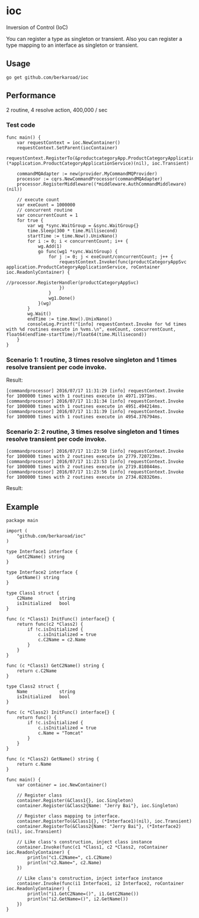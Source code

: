 # ioc
Inversion of Control (IoC)

You can register a type as singleton or transient.
Also you can register a type mapping to an interface as singleton or transient.


## Usage

    go get github.com/berkaroad/ioc

## Performance

2 routine, 4 resolve action, 400,000 / sec

### Test code

    func main() {
        var requestContext = ioc.NewContainer()
        requestContext.SetParent(iocContainer)
        requestContext.RegisterTo(&productcategoryApp.ProductCategoryApplicationServiceImpl{}, (*application.ProductCategoryApplicationService)(nil), ioc.Transient)

        commandMQAdapter := new(provider.MyCommandMQProvider)
        processor := cqrs.NewCommandProcessor(commandMQAdapter)
        processor.RegisterMiddleware((*middleware.AuthCommandMiddleware)(nil))

        // execute count
        var exeCount = 1000000
        // concurrent routine
        var concurrentCount = 1
        for true {
            var wg *sync.WaitGroup = &sync.WaitGroup{}
            time.Sleep(300 * time.Millisecond)
            startTime := time.Now().UnixNano()
            for i := 0; i < concurrentCount; i++ {
                wg.Add(1)
                go func(wg1 *sync.WaitGroup) {
                    for j := 0; j < exeCount/concurrentCount; j++ {
                        requestContext.Invoke(func(productCategoryAppSvc application.ProductCategoryApplicationService, roContainer ioc.ReadonlyContainer) {
                            //processor.RegisterHandler(productCategoryAppSvc)
                        })
                    }
                    wg1.Done()
                }(wg)
            }
            wg.Wait()
            endTime := time.Now().UnixNano()
            consoleLog.Printf("[info] requestContext.Invoke for %d times with %d routines execute in %vms.\n", exeCount, concurrentCount, float64(endTime-startTime)/float64(time.Millisecond))
        }
    }

### Scenario 1: 1 routine, 3 times resolve singleton and 1 times resolve transient per code invoke.

Result:

    [commandprocessor] 2016/07/17 11:31:29 [info] requestContext.Invoke for 1000000 times with 1 routines execute in 4971.1971ms.
    [commandprocessor] 2016/07/17 11:31:34 [info] requestContext.Invoke for 1000000 times with 1 routines execute in 4951.494214ms.
    [commandprocessor] 2016/07/17 11:31:39 [info] requestContext.Invoke for 1000000 times with 1 routines execute in 4954.376794ms.
    
### Scenario 2: 2 routine, 3 times resolve singleton and 1 times resolve transient per code invoke.

    [commandprocessor] 2016/07/17 11:23:50 [info] requestContext.Invoke for 1000000 times with 2 routines execute in 2779.720723ms.
    [commandprocessor] 2016/07/17 11:23:53 [info] requestContext.Invoke for 1000000 times with 2 routines execute in 2719.810844ms.
    [commandprocessor] 2016/07/17 11:23:56 [info] requestContext.Invoke for 1000000 times with 2 routines execute in 2734.028326ms.

Result:



## Example

    package main

    import (
        "github.com/berkaroad/ioc"
    )

    type Interface1 interface {
        GetC2Name() string
    }

    type Interface2 interface {
        GetName() string
    }

    type Class1 struct {
        C2Name          string
        isInitialized   bool
    }

    func (c *Class1) InitFunc() interface{} {
        return func(c2 *Class2) {
            if !c.isInitialized {
                c.isInitialized = true
                c.C2Name = c2.Name
            }
        }
    }

    func (c *Class1) GetC2Name() string {
        return c.C2Name
    }

    type Class2 struct {
        Name            string
        isInitialized   bool
    }

    func (c *Class2) InitFunc() interface{} {
        return func() {
            if !c.isInitialized {
                c.isInitialized = true
                c.Name = "Tomcat"
            }
        }
    }

    func (c *Class2) GetName() string {
        return c.Name
    }

    func main() {
        var container = ioc.NewContainer()

        // Register class
        container.Register(&Class1{}, ioc.Singleton)
        container.Register(&Class2{Name: "Jerry Bai"}, ioc.Singleton)

        // Register class mapping to interface.
        container.RegisterTo(&Class1{}, (*Interface1)(nil), ioc.Transient)
        container.RegisterTo(&Class2{Name: "Jerry Bai"}, (*Interface2)(nil), ioc.Transient)

        // Like class's construction, inject class instance
        container.Invoke(func(c1 *Class1, c2 *Class2, roContainer ioc.ReadonlyContainer) {
            println("c1.C2Name=", c1.C2Name)
            println("c2.Name=", c2.Name)
        })

        // Like class's construction, inject interface instance
        container.Invoke(func(i1 Interface1, i2 Interface2, roContainer ioc.ReadonlyContainer) {
            println("i1.GetC2Name=()", i1.GetC2Name())
            println("i2.GetName=()", i2.GetName())
        })
    }